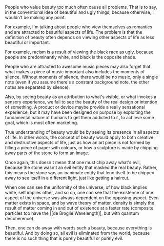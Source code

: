People who value beauty too much often cause all problems. That is to say, in the conventional idea of beautiful and ugly things, because otherwise, I wouldn't be making any point.

For example, I'm talking about people who view themselves as romantics and are attracted to beautiful aspects of life. The problem is that the definition of beauty often depends on viewing other aspects of life as less beautiful or important.

For example, racism is a result of viewing the black race as ugly, because people are predominantly white, and black is the opposite shade.

People who are attracted to awesome music pieces may also forget that what makes a piece of music important also includes the moments of silence. Without moments of silence, there would be no music, only a single note (even if you assume there's a constant background note, the other notes are separated by silence).

Also, by seeing beauty as an attribution to what's visible, or what invokes a sensory experience, we fail to see the beauty of the real design or intention of something. A product or device maybe provide a really sensational experience, but it may have been designed on purpose by exploiting the fundamental nature of humans to get them addicted to it, to achieve some goal, which is most often marketing.

True understanding of beauty would be by seeing its presence in all aspects of life. In other words, the concept of beauty would apply to both creative and destructive aspects of life, just as how an art piece is not formed by filling a piece of paper with colours, or how a sculpture is made by chipping away parts of the stone to form an image.

Once again, this doesn't mean that one must chip away what's evil, because the stone wasn't an evil entity that masked the real beauty. Rather, this means the stone was an inanimate entity that lend itself to be chipped away to see itself in a different light, just like getting a haircut.

When one can see the uniformity of the universe, of how black implies white, self implies other, and so on, one can see that the existence of one aspect of the universe was always dependent on the opposing aspect. Even matter exists in space, and by wave theory of matter, density is simply the result of matter coming in and out of existence at a faster rate (composite particles too have the [[de Broglie Wavelength]], but with quantum decoherence).

Then, one can do away with words such a beauty, because everything is beautiful. And by doing so, all evil is eliminated from the world, because there is no such thing that is purely beautiful or purely evil.